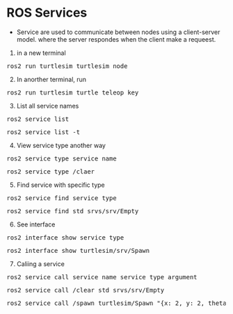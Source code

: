 # ROS Services
- Service are used to communicate between nodes using a client-server model. where the server respondes when the client make a requeest.

1. in a new terminal
<pre>ros2 run turtlesim turtlesim_node</pre>

2. In anorther terminal, run
<pre>ros2 run turtlesim turtle_teleop_key</pre>

3. List all service names
<pre>ros2 service list</pre>
<pre>ros2 service list -t </pre>

4. View service type another way
<pre>ros2 service type service_name</pre>
<pre>ros2 service type /claer</pre>

5. Find service with specific type
<pre>ros2 service find service_type</pre>
<pre>ros2 service find std_srvs/srv/Empty</pre>

6. See interface
<pre>ros2 interface show service_type</pre>
<pre>ros2 interface show turtlesim/srv/Spawn</pre>

7. Caliing a service
<pre>ros2 service call service_name service_type argument</pre>
<pre>ros2 service call /clear std_srvs/srv/Empty</pre>
<pre>ros2 service call /spawn turtlesim/Spawn "{x: 2, y: 2, theta: 0.2, name: ''}"</pre>

